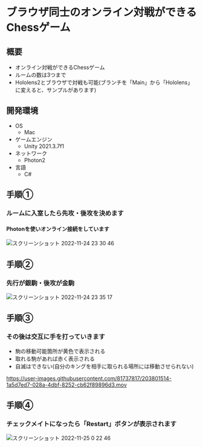 # ブラウザ同士のオンライン対戦ができるChessゲーム

## 概要
- オンライン対戦ができるChessゲーム
- ルームの数は3つまで
- Hololens2とブラウザで対戦も可能(ブランチを「Main」から「Hololens」に変えると、サンプルがあります)

## 開発環境
- OS
  - Mac
- ゲームエンジン
  - Unity 2021.3.7f1
- ネットワーク
  - Photon2
- 言語
  - C#


## 手順①
### ルームに入室したら先攻・後攻を決めます
#### Photonを使いオンライン接続をしています
![スクリーンショット 2022-11-24 23 30 46](https://user-images.githubusercontent.com/81737817/203808557-fa91983b-9012-4165-b21d-a4c2dff7fdc2.png)

## 手順②
### 先行が銀駒・後攻が金駒
![スクリーンショット 2022-11-24 23 35 17](https://user-images.githubusercontent.com/81737817/203809450-5f73d321-90c4-4d09-8416-eaa8c9c6fefa.png)

## 手順③
### その後は交互に手を打っていきます
- 駒の移動可能箇所が黄色で表示される
- 取れる駒があれば赤く表示される
- 自滅はできない(自分のキングを相手に取られる場所には移動させられない)

https://user-images.githubusercontent.com/81737817/203801514-1a5d7ed7-028a-4dbf-8252-cb62f89896d3.mov

## 手順④
### チェックメイトになったら「Restart」ボタンが表示されます

![スクリーンショット 2022-11-25 0 22 46](https://user-images.githubusercontent.com/81737817/203819275-225f4334-d971-45d5-958a-963cd11c2894.png)


